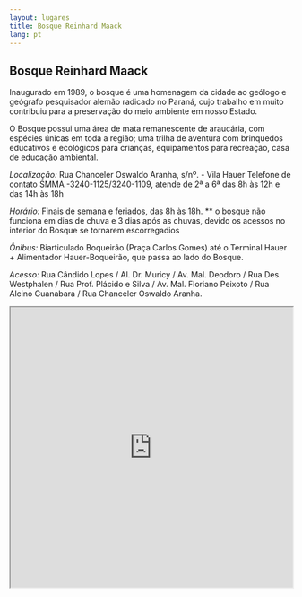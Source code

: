```yaml
---
layout: lugares
title: Bosque Reinhard Maack
lang: pt
---
```


## Bosque Reinhard Maack

Inaugurado em 1989, o bosque é uma homenagem da cidade ao geólogo e geógrafo pesquisador alemão radicado no Paraná, cujo trabalho em muito contribuiu para a preservação do meio ambiente em nosso Estado.

O Bosque possui uma área de mata remanescente de araucária, com espécies únicas em toda a região; uma trilha de aventura com brinquedos educativos e ecológicos para crianças, equipamentos para recreação, casa de educação ambiental.

*Localização:*
Rua Chanceler Oswaldo Aranha, s/nº. -  Vila Hauer
Telefone de contato SMMA -3240-1125/3240-1109,
atende de 2ª a 6ª das 8h às 12h e das 14h às 18h


*Horário:*
Finais de semana e feriados, das 8h às 18h.
** o bosque não funciona em dias de chuva e 3 dias após as chuvas, devido os acessos no interior do Bosque se tornarem escorregadios

*Ônibus:*
Biarticulado Boqueirão (Praça Carlos Gomes) até o Terminal Hauer + Alimentador Hauer-Boqueirão, que passa ao lado do Bosque.

*Acesso:*
Rua Cândido Lopes / Al. Dr. Muricy / Av. Mal. Deodoro / Rua Des. Westphalen / Rua Prof. Plácido e Silva / Av. Mal. Floriano Peixoto / Rua Alcino Guanabara / Rua Chanceler Oswaldo Aranha.

<iframe style="width:100%; height:500px;" src="https://a.tiles.mapbox.com/v3/nolram.iia9oem6/attribution,zoompan,zoomwheel,geocoder,share.html"></iframe>
